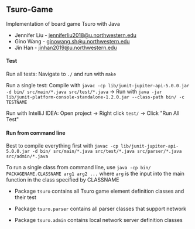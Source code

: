 ## Tsuro-Game

Implementation of board game Tsuro with Java

* Jennifer Liu - jenniferliu2018@u.northwestern.edu 
* Gino Wang - ginowang.sh@u.northwestern.edu 
* Jin Han - jinhan2019@u.northwestern.edu

#### Test
Run all tests: Navigate to `./` and run with `make`

Run a single test: Compile with `javac -cp lib/junit-jupiter-api-5.0.0.jar -d bin/ src/main/*.java src/test/*.java` -> Run with `java -jar lib/junit-platform-console-standalone-1.2.0.jar --class-path bin/ -c TESTNAME` 

Run with IntelliJ IDEA: Open project -> Right click `test/` -> Click "Run All Test"

#### Run from command line 

Best to compile everything first with `javac -cp lib/junit-jupiter-api-5.0.0.jar -d bin/ src/main/*.java src/test/*.java src/parser/*.java src/admin/*.java`

To run a single class from command line, use `java -cp bin/ PACKAGENAME.CLASSNAME arg1 arg2 ...` where `arg` is the input into the main function in the class specified by CLASSNAME

* Package `tsuro` contains all Tsuro game element definition classes and their test 

* Package `tsuro.parser` contains all parser classes that support network

* Package `tsuro.admin` contains local network server definition classes